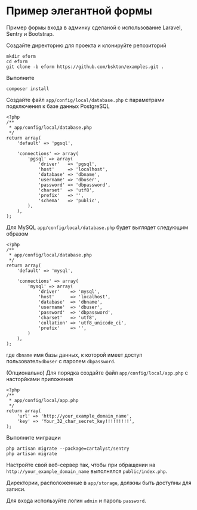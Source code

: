 # Пример элегантной формы

Пример формы входа в админку сделаной с использование Laravel, Sentry и Bootstrap.

Создайте директорию для проекта и клонируйте репозиторий

    mkdir eform
    cd eform
    git clone -b eform https://github.com/bskton/examples.git .

Выполните

    composer install

Создайте файл `app/config/local/database.php` с параметрами подключения к базе данных PostgreSQL

    <?php
    /**
     * app/config/local/database.php
     */
    return array(
        'default' => 'pgsql',

        'connections' => array(
            'pgsql' => array(
                'driver'   => 'pgsql',
                'host'     => 'localhost',
                'database' => 'dbname',
                'username' => 'dbuser',
                'password' => 'dbpassword',
                'charset'  => 'utf8',
                'prefix'   => '',
                'schema'   => 'public',
            ),
        ),
    );

Для MySQL `app/config/local/database.php` будет выглядет следующим образом

    <?php
    /**
     * app/config/local/database.php
     */
    return array(
        'default' => 'mysql',

        'connections' => array(
            'mysql' => array(
                'driver'    => 'mysql',
                'host'      => 'localhost',
                'database'  => 'dbname',
                'username'  => 'dbuser',
                'password'  => 'dbpassword',
                'charset'   => 'utf8',
                'collation' => 'utf8_unicode_ci',
                'prefix'    => '',
            )
        ),
    );

где `dbname` имя базы данных, к которой имеет доступ пользователь`dbuser` с паролем `dbpassword`.

(Опционально) Для порядка создайте файл `app/config/local/app.php` с насторйками приложения

    <?php
    /**
     * app/config/local/app.php
     */
    return array(
        'url' => 'http://your_example_domain_name',
        'key' => 'Your_32_char_secret_key!!!!!!!!!',
    );


Выполните миграции

    php artisan migrate --package=cartalyst/sentry
    php artisan migrate

Настройте свой веб-сервер так, чтобы при обращении на `http://your_example_domain_name` выполнялся `public/index.php`.

Директории, расположенные в `app/storage`, должны быть доступны для записи.

Для входа используйте логин `admin` и пароль `password`.
